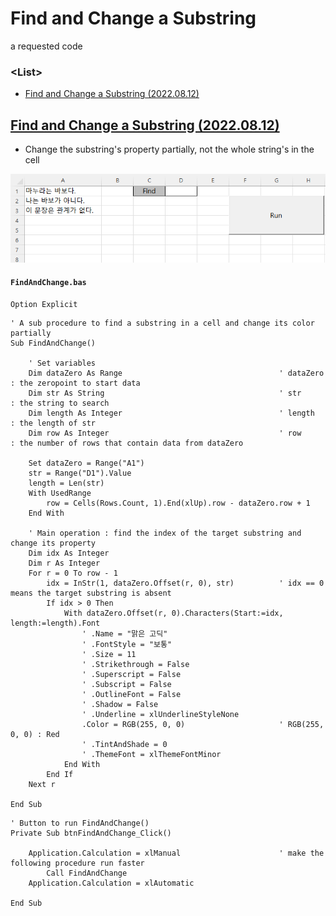 # Find and Change a Substring

a requested code


### \<List>

- [Find and Change a Substring (2022.08.12)](#find-and-change-a-substring-20220812)


## [Find and Change a Substring (2022.08.12)](#list)

- Change the substring's property partially, not the whole string's in the cell

![Find and Change a Substring](Images/VBA_FindAndChange.gif)

#### `FindAndChange.bas`
```vba
Option Explicit
```
```vba
' A sub procedure to find a substring in a cell and change its color partially
Sub FindAndChange()

    ' Set variables
    Dim dataZero As Range                                   ' dataZero  : the zeropoint to start data
    Dim str As String                                       ' str       : the string to search
    Dim length As Integer                                   ' length    : the length of str
    Dim row As Integer                                      ' row       : the number of rows that contain data from dataZero

    Set dataZero = Range("A1")
    str = Range("D1").Value
    length = Len(str)
    With UsedRange
        row = Cells(Rows.Count, 1).End(xlUp).row - dataZero.row + 1
    End With

    ' Main operation : find the index of the target substring and change its property
    Dim idx As Integer
    Dim r As Integer
    For r = 0 To row - 1
        idx = InStr(1, dataZero.Offset(r, 0), str)          ' idx == 0 means the target substring is absent
        If idx > 0 Then
            With dataZero.Offset(r, 0).Characters(Start:=idx, length:=length).Font
                ' .Name = "맑은 고딕"
                ' .FontStyle = "보통"
                ' .Size = 11
                ' .Strikethrough = False
                ' .Superscript = False
                ' .Subscript = False
                ' .OutlineFont = False
                ' .Shadow = False
                ' .Underline = xlUnderlineStyleNone
                .Color = RGB(255, 0, 0)                     ' RGB(255, 0, 0) : Red
                ' .TintAndShade = 0
                ' .ThemeFont = xlThemeFontMinor
            End With
        End If
    Next r

End Sub
```
```vba
' Button to run FindAndChange()
Private Sub btnFindAndChange_Click()

    Application.Calculation = xlManual                      ' make the following procedure run faster
        Call FindAndChange
    Application.Calculation = xlAutomatic

End Sub
```
